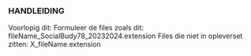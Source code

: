 ### HANDLEIDING

Voorlopig dit:
Formuleer de files zoals dit: fileName_SocialBudy78_20232024.extension
Files die niet in opleverset zitten: X_fileName.extension